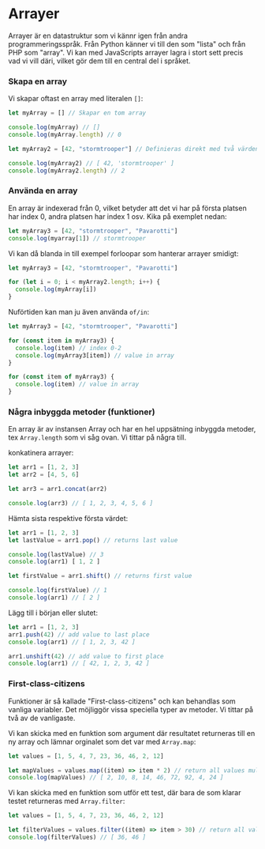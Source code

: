 Arrayer
==================================

Arrayer är en datastruktur som vi kännr igen från andra programmeringsspråk. Från Python känner vi till den som "lista" och från PHP som "array". Vi kan med JavaScripts arrayer lagra i stort sett precis vad vi vill däri, vilket gör dem till en central del i språket. 



### Skapa en array

Vi skapar oftast en array med literalen `[]`:

```js
let myArray = [] // Skapar en tom array

console.log(myArray) // []
console.log(myArray.length) // 0

let myArray2 = [42, "stormtrooper"] // Definieras direkt med två värden

console.log(myArray2) // [ 42, 'stormtrooper' ]
console.log(myArray2.length) // 2

```

### Använda en array

En array är indexerad från 0, vilket betyder att det vi har på första platsen har index 0, andra platsen har index 1 osv. Kika på exemplet nedan:

```js
let myArray3 = [42, "stormtrooper", "Pavarotti"]
console.log(myarray[1]) // stormtrooper
```

Vi kan då blanda in till exempel forloopar som hanterar arrayer smidigt:

```js
let myArray3 = [42, "stormtrooper", "Pavarotti"]

for (let i = 0; i < myArray2.length; i++) {
  console.log(myArray[i])
}
```

Nuförtiden kan man ju även använda `of/in`:

```js
let myArray3 = [42, "stormtrooper", "Pavarotti"]

for (const item in myArray3) {
  console.log(item) // index 0-2
  console.log(myArray3[item]) // value in array
}

for (const item of myArray3) {
  console.log(item) // value in array
}
```

### Några inbyggda metoder (funktioner)

En array är av instansen Array och har en hel uppsätning inbyggda metoder, tex `Array.length` som vi såg ovan. Vi tittar på några till.

konkatinera arrayer:
```js
let arr1 = [1, 2, 3]
let arr2 = [4, 5, 6]

let arr3 = arr1.concat(arr2)

console.log(arr3) // [ 1, 2, 3, 4, 5, 6 ]
```

Hämta sista respektive första värdet:
```js
let arr1 = [1, 2, 3]
let lastValue = arr1.pop() // returns last value

console.log(lastValue) // 3
console.log(arr1) [ 1, 2 ]

let firstValue = arr1.shift() // returns first value

console.log(firstValue) // 1
console.log(arr1) // [ 2 ]
```

Lägg till i början eller slutet:
```js
let arr1 = [1, 2, 3]
arr1.push(42) // add value to last place
console.log(arr1) // [ 1, 2, 3, 42 ]

arr1.unshift(42) // add value to first place
console.log(arr1) // [ 42, 1, 2, 3, 42 ]
```

### First-class-citizens

Funktioner är så kallade "First-class-citizens" och kan behandlas som vanliga variabler. Det möjliggör vissa speciella typer av metoder. Vi tittar på två av de vanligaste.

Vi kan skicka med en funktion som argument där resultatet returneras till en ny array och lämnar orginalet som det var med `Array.map`:

```js
let values = [1, 5, 4, 7, 23, 36, 46, 2, 12]

let mapValues = values.map((item) => item * 2) // return all values multiplied by two
console.log(mapValues) // [ 2, 10, 8, 14, 46, 72, 92, 4, 24 ]
```

Vi kan skicka med en funktion som utför ett test, där bara de som klarar testet returneras med `Array.filter`:
```js
let values = [1, 5, 4, 7, 23, 36, 46, 2, 12]

let filterValues = values.filter((item) => item > 30) // return all values larger than 30
console.log(filterValues) // [ 36, 46 ]
```
